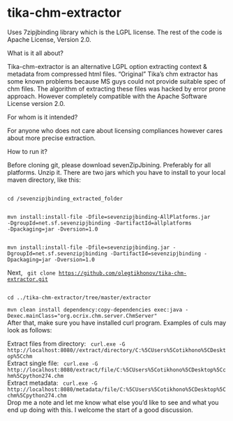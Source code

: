 tika-chm-extractor
==================

Uses 7zipjbinding library which is the LGPL license. The rest of the code is Apache License, Version 2.0. 

What is it all about?

Tika-chm-extractor is an alternative LGPL option extracting context & metadata from compressed html files. “Original” Tika’s chm extractor has some known problems because MS guys could not provide suitable spec of chm files. The algorithm of extracting these files was hacked by error prone approach. However completely compatible with the Apache Software License version 2.0.

For whom is it intended?

For anyone who does not care about licensing compliances however cares about more precise extraction.

How to run it?

Before cloning git, please download sevenZipJbining. Preferably for all platforms. Unzip it. There are two jars which you have to install to your local maven directory, like this:

<code>
cd /sevenzipjbinding_extracted_folder</code>
<code>

mvn install:install-file -Dfile=sevenzipjbinding-AllPlatforms.jar -DgroupId=net.sf.sevenzipjbinding -DartifactId=allplatforms -Dpackaging=jar -Dversion=1.0
</code>

<code>
mvn install:install-file -Dfile=sevenzipjbinding.jar -DgroupId=net.sf.sevenzipjbinding -DartifactId=sevenzipjbinding -Dpackaging=jar -Dversion=1.0
</code>

Next,
<code>
git clone https://github.com/olegtikhonov/tika-chm-extractor.git
</code>

<code>
cd ../tika-chm-extractor/tree/master/extractor
</code>

<code>
mvn clean install dependency:copy-dependencies exec:java -Dexec.mainClass="org.ocrix.chm.server.ChmServer"
</code>
After that, make sure you have installed curl program. Examples of culs may look as follows:

Extract files from directory:
<code>
curl.exe -G http://localhost:8080//extract/directory/C:%5CUsers%5Cotikhono%5CDesktop%5Cchm
</code>
Extract single file:
<code>
curl.exe -G http://localhost:8080/extract/file/C:%5CUsers%5Cotikhono%5CDesktop%5Cchm%5Cpython274.chm
</code>
Extract metadata:
</code>
<code>
curl.exe -G http://localhost:8080/metadata/file/C:%5CUsers%5Cotikhono%5CDesktop%5Cchm%5Cpython274.chm
</code>
Drop me a note and let me know what else you’d like to see and what you end up doing with this. I welcome the start of a good discussion.


